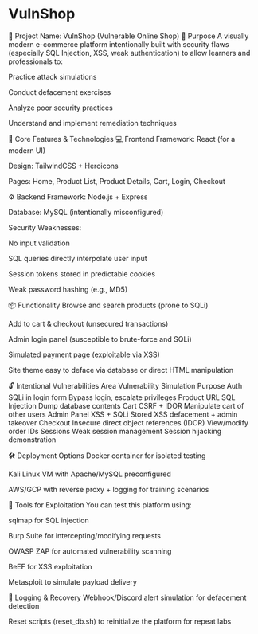 # VulnShop
🛒 Project Name: VulnShop (Vulnerable Online Shop)
🎯 Purpose
A visually modern e-commerce platform intentionally built with security flaws (especially SQL Injection, XSS, weak authentication) to allow learners and professionals to:

Practice attack simulations

Conduct defacement exercises

Analyze poor security practices

Understand and implement remediation techniques

🧱 Core Features & Technologies
💻 Frontend
Framework: React (for a modern UI)

Design: TailwindCSS + Heroicons

Pages: Home, Product List, Product Details, Cart, Login, Checkout

⚙️ Backend
Framework: Node.js + Express

Database: MySQL (intentionally misconfigured)

Security Weaknesses:

No input validation

SQL queries directly interpolate user input

Session tokens stored in predictable cookies

Weak password hashing (e.g., MD5)

📦 Functionality
Browse and search products (prone to SQLi)

Add to cart & checkout (unsecured transactions)

Admin login panel (susceptible to brute-force and SQLi)

Simulated payment page (exploitable via XSS)

Site theme easy to deface via database or direct HTML manipulation

🔓 Intentional Vulnerabilities
Area	Vulnerability	Simulation Purpose
Auth	SQLi in login form	Bypass login, escalate privileges
Product URL	SQL Injection	Dump database contents
Cart	CSRF + IDOR	Manipulate cart of other users
Admin Panel	XSS + SQLi	Stored XSS defacement + admin takeover
Checkout	Insecure direct object references (IDOR)	View/modify order IDs
Sessions	Weak session management	Session hijacking demonstration

🛠️ Deployment Options
Docker container for isolated testing

Kali Linux VM with Apache/MySQL preconfigured

AWS/GCP with reverse proxy + logging for training scenarios

🧪 Tools for Exploitation
You can test this platform using:

sqlmap for SQL injection

Burp Suite for intercepting/modifying requests

OWASP ZAP for automated vulnerability scanning

BeEF for XSS exploitation

Metasploit to simulate payload delivery

🧯 Logging & Recovery
Webhook/Discord alert simulation for defacement detection

Reset scripts (reset_db.sh) to reinitialize the platform for repeat labs



